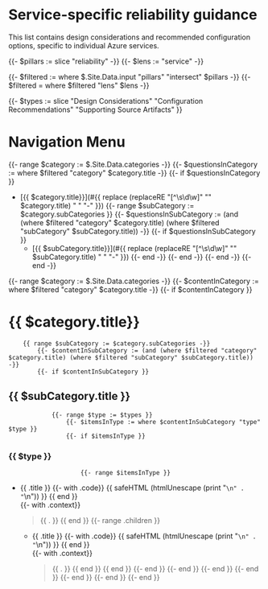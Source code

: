 # Service-specific reliability guidance

This list contains design considerations and recommended configuration options, specific to individual Azure services.

{{- $pillars := slice "reliability" -}}
{{- $lens := "service" -}}

{{- $filtered := where $.Site.Data.input "pillars" "intersect" $pillars -}}
{{- $filtered = where $filtered "lens" $lens -}}

{{- $types := slice "Design Considerations" "Configuration Recommendations" "Supporting Source Artifacts" }}

# Navigation Menu
{{- range $category := $.Site.Data.categories -}}
    {{- $questionsInCategory := where $filtered "category" $category.title -}}
    {{- if $questionsInCategory }}
- [{{ $category.title}}](#{{ replace (replaceRE "[^\\s\\d\\w]" "" $category.title) " " "-" }})
        {{- range $subCategory := $category.subCategories }}
            {{- $questionsInSubCategory := (and (where $filtered "category" $category.title) (where $filtered "subCategory" $subCategory.title)) -}}
            {{- if $questionsInSubCategory }}
  - [{{ $subCategory.title}}](#{{ replace (replaceRE "[^\\s\\d\\w]" "" $subCategory.title) " " "-" }})
            {{- end -}}
        {{- end -}}
    {{- end -}}
{{- end -}}

{{- range $category := $.Site.Data.categories -}}
    {{- $contentInCategory := where $filtered "category" $category.title -}}
    {{- if $contentInCategory }}
# {{ $category.title}}
        {{ range $subCategory := $category.subCategories -}}
            {{- $contentInSubCategory := (and (where $filtered "category" $category.title) (where $filtered "subCategory" $subCategory.title)) -}}
            {{- if $contentInSubCategory }}
## {{ $subCategory.title }}
                {{- range $type := $types }}
                    {{- $itemsInType := where $contentInSubCategory "type" $type }}
                    {{- if $itemsInType }}
### {{ $type }}
                        {{- range $itemsInType }}
* {{ .title }}
                            {{- with .code}}
{{ safeHTML (htmlUnescape (print "```\n" . "```\n")) }} 
                            {{ end }}    
                            {{- with .context}}
  > {{ . }}
                            {{ end }}
                            {{- range .children }}
  - {{ .title }}
                                {{- with .code}}
{{ safeHTML (htmlUnescape (print "```\n" . "```\n")) }} 
                                {{ end }}   
                                {{- with .context}}
    > {{ . }}
                                {{ end }}
                            {{ end }}
                        {{- end }}
                    {{- end }}
                {{- end }}
            {{- end }}
        {{- end }}
    {{- end }}
{{- end }}